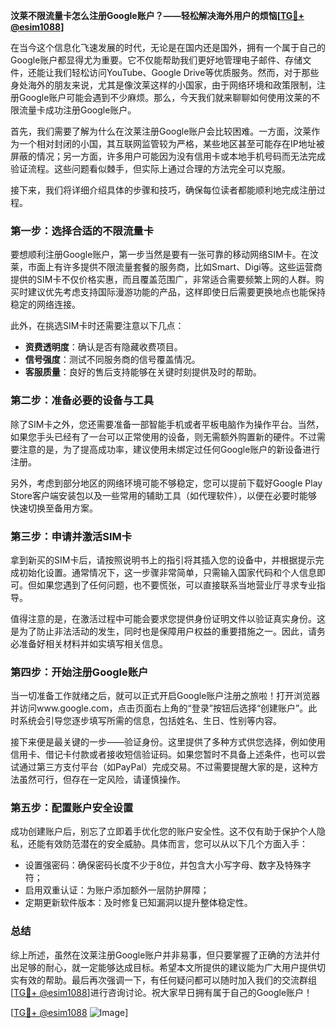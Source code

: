 **汶莱不限流量卡怎么注册Google账户？——轻松解决海外用户的烦恼[[TG💪+ @esim1088](https://t.me/s/esim1088)]**

在当今这个信息化飞速发展的时代，无论是在国内还是国外，拥有一个属于自己的Google账户都显得尤为重要。它不仅能帮助我们更好地管理电子邮件、存储文件，还能让我们轻松访问YouTube、Google Drive等优质服务。然而，对于那些身处海外的朋友来说，尤其是像汶莱这样的小国家，由于网络环境和政策限制，注册Google账户可能会遇到不少麻烦。那么，今天我们就来聊聊如何使用汶莱的不限流量卡成功注册Google账户。

首先，我们需要了解为什么在汶莱注册Google账户会比较困难。一方面，汶莱作为一个相对封闭的小国，其互联网监管较为严格，某些地区甚至可能存在IP地址被屏蔽的情况；另一方面，许多用户可能因为没有信用卡或本地手机号码而无法完成验证流程。这些问题看似棘手，但实际上通过合理的方法完全可以克服。

接下来，我们将详细介绍具体的步骤和技巧，确保每位读者都能顺利地完成注册过程。

### 第一步：选择合适的不限流量卡

要想顺利注册Google账户，第一步当然是要有一张可靠的移动网络SIM卡。在汶莱，市面上有许多提供不限流量套餐的服务商，比如Smart、Digi等。这些运营商提供的SIM卡不仅价格实惠，而且覆盖范围广，非常适合需要频繁上网的人群。购买时建议优先考虑支持国际漫游功能的产品，这样即使日后需要更换地点也能保持稳定的网络连接。

此外，在挑选SIM卡时还需要注意以下几点：
- **资费透明度**：确认是否有隐藏收费项目。
- **信号强度**：测试不同服务商的信号覆盖情况。
- **客服质量**：良好的售后支持能够在关键时刻提供及时的帮助。

### 第二步：准备必要的设备与工具

除了SIM卡之外，您还需要准备一部智能手机或者平板电脑作为操作平台。当然，如果您手头已经有了一台可以正常使用的设备，则无需额外购置新的硬件。不过需要注意的是，为了提高成功率，建议使用未绑定过任何Google账户的新设备进行注册。

另外，考虑到部分地区的网络环境可能不够稳定，您可以提前下载好Google Play Store客户端安装包以及一些常用的辅助工具（如代理软件），以便在必要时能够快速切换至备用方案。

### 第三步：申请并激活SIM卡

拿到新买的SIM卡后，请按照说明书上的指引将其插入您的设备中，并根据提示完成初始化设置。通常情况下，这一步骤非常简单，只需输入国家代码和个人信息即可。但如果您遇到了任何问题，也不要慌张，可以直接联系当地营业厅寻求专业指导。

值得注意的是，在激活过程中可能会要求您提供身份证明文件以验证真实身份。这是为了防止非法活动的发生，同时也是保障用户权益的重要措施之一。因此，请务必准备好相关材料并如实填写相关信息。

### 第四步：开始注册Google账户

当一切准备工作就绪之后，就可以正式开启Google账户注册之旅啦！打开浏览器并访问www.google.com，点击页面右上角的“登录”按钮后选择“创建账户”。此时系统会引导您逐步填写所需的信息，包括姓名、生日、性别等内容。

接下来便是最关键的一步——验证身份。这里提供了多种方式供您选择，例如使用信用卡、借记卡付款或者接收短信验证码。如果您暂时不具备上述条件，也可以尝试通过第三方支付平台（如PayPal）完成交易。不过需要提醒大家的是，这种方法虽然可行，但存在一定风险，请谨慎操作。

### 第五步：配置账户安全设置

成功创建账户后，别忘了立即着手优化您的账户安全性。这不仅有助于保护个人隐私，还能有效防范潜在的安全威胁。具体而言，您可以从以下几个方面入手：

- 设置强密码：确保密码长度不少于8位，并包含大小写字母、数字及特殊字符；
- 启用双重认证：为账户添加额外一层防护屏障；
- 定期更新软件版本：及时修复已知漏洞以提升整体稳定性。

### 总结

综上所述，虽然在汶莱注册Google账户并非易事，但只要掌握了正确的方法并付出足够的耐心，就一定能够达成目标。希望本文所提供的建议能为广大用户提供切实有效的帮助。最后再次强调一下，有任何疑问都可以随时加入我们的交流群组[[TG💪+ @esim1088](https://t.me/s/esim1088)]进行咨询讨论。祝大家早日拥有属于自己的Google账户！

[[TG💪+ @esim1088](https://t.me/s/esim1088) ![Image](https://i.postimg.cc/4NQfJmqS/Snipaste-2025-05-13-00-14-12.png)]
